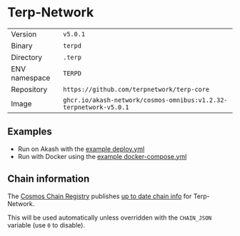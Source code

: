 # Terp-Network

| | |
|---|---|
|Version|`v5.0.1`|
|Binary|`terpd`|
|Directory|`.terp`|
|ENV namespace|`TERPD`|
|Repository|`https://github.com/terpnetwork/terp-core`|
|Image|`ghcr.io/akash-network/cosmos-omnibus:v1.2.32-terpnetwork-v5.0.1`|

## Examples

- Run on Akash with the [example deploy.yml](./deploy.yml)
- Run with Docker using the [example docker-compose.yml](./docker-compose.yml)

## Chain information

The [Cosmos Chain Registry](https://github.com/cosmos/chain-registry) publishes [up to date chain info](https://raw.githubusercontent.com/cosmos/chain-registry/master/terpnetwork/chain.json) for Terp-Network.

This will be used automatically unless overridden with the `CHAIN_JSON` variable (use `0` to disable).

